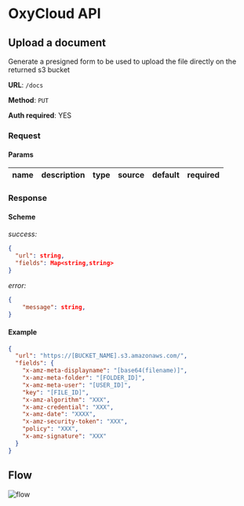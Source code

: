 # OxyCloud API

## Upload a document

Generate a presigned form to be used to upload the file directly on the returned s3 bucket

**URL**: `/docs`

**Method**: `PUT`

**Auth required**: YES

### Request

#### Params

|name   |description|type   |source   |default |required|
|-------|-----------|-------|---------|--------|--------|

### Response

#### Scheme

*success:*

```json
{
  "url": string,
  "fields": Map<string,string>
}
```

*error:*

```json
{
    "message": string,
}
```

#### Example

```json
{
  "url": "https://[BUCKET_NAME].s3.amazonaws.com/",
  "fields": {
    "x-amz-meta-displayname": "[base64(filename)]",
    "x-amz-meta-folder": "[FOLDER_ID]",
    "x-amz-meta-user": "[USER_ID]",
    "key": "[FILE_ID]",
    "x-amz-algorithm": "XXX",
    "x-amz-credential": "XXX",
    "x-amz-date": "XXXX",
    "x-amz-security-token": "XXX",
    "policy": "XXX",
    "x-amz-signature": "XXX"
  }
}
```

## Flow

![flow](https://www.plantuml.com/plantuml/png/VL5DQniz4BxhLqnoYL-mBN8rBoLk325GIC2O7aefiwlPNRLQIPL6thY7_lPAkvicXBXxM6cavsEUqKra39nw8ouKDTeIR3_l7tCD7REF6oa33kjMSvUg52dKpZ9PNjUkbpX4WrKiwqhdYxXgN5XvWxO8okFrzVfQAXrPN6XRcwGe1VEiB_Dww_hUsRKlzk8A3ZQhzbaTk2Ded35kqBO5KzfY1tKWP8AeUszqeqd1KTDmJdp_5pORl8Ux8qi1ZJpaQ2FiVJMVbMfaxUozPMh3k9NRn_ixP1hmT9wwfpe5pQTxHPRpcYDdBRGroLlNMitkFBTW4vFyX7sby1yUx0As9CV4D5Tx2aTTqtdM3XahZ2Ht9ukzstsSe8OQBiCEkkqOb0vKbx2YJ6YHycy9syIT2_eNAPWEVlydNcQnoDibF3oTRerB2afL0CykYqORYjzKjOJBkLLuRkLocO7lfLZ4gNp5gLBzWtXaY6b0YvRimHk7wX43zd49q-ioWGyKTMj9WSTGRZ9h9hcPS_0g8tUbhGSBFl53zJr7XpIUWwekHvQuof-uobP2bF3m_shreOJSGA2VIMSZu8ucdpB7DAe3GibTnZGntlIwWIy-kAVJrsomhJcXcOclJEOPRC1JQ5oHdxK7pTre-f8nIueP3uNxDkNcLK8wacNn5Z7IvhVAy25e9kY9CL-Zk26hKc_-0000)
